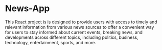 # News-App
This React project is is designed to provide users with access to timely and relevant information from various news sources to offer a convenient way for users to stay informed about current events, breaking news, and developments across different topics, including politics, business, technology, entertainment, sports, and more.
